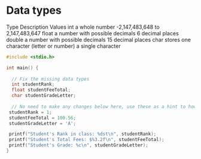 # Data types

Type	Description	Values
int	a whole number	-2,147,483,648 to 2,147,483,647
float	a number with possible decimals	6 decimal places
double	a number with possible decimals	15 decimal places
char	stores one character (letter or number)	a single character

```c
#include <stdio.h>

int main() {
  
  // Fix the missing data types
  int studentRank;
  float studentFeeTotal;
  char studentGradeLetter;
  
  // No need to make any changes below here, use these as a hint to how each variable above should be declared
 studentRank = 1;
 studentFeeTotal = 100.56;
 studentGradeLetter = 'A';

 printf("Student's Rank in class: %dst\n", studentRank);
 printf("Student's Total Fees: $%3.2f\n", studentFeeTotal);
 printf("Student's Grade: %c\n", studentGradeLetter);
}
```
